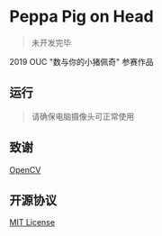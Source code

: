 # Peppa Pig on Head

> 未开发完毕

2019 OUC "数与你的小猪佩奇" 参赛作品

## 运行

> 请确保电脑摄像头可正常使用

## 致谢

[OpenCV](https://github.com/opencv/opencv)


## 开源协议

[MIT License](LICENSE)
